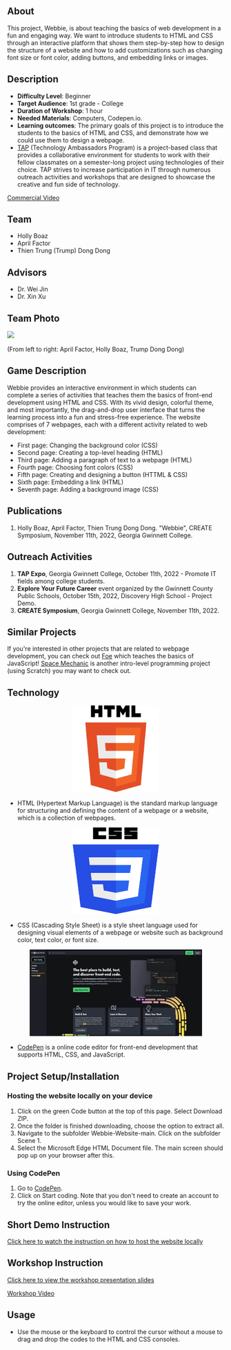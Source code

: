 ## About 
This project, Webbie, is about teaching the basics of web development in a fun and engaging way. We want to introduce students to HTML and CSS through an interactive platform that shows them step-by-step how to design the structure of a website and how to add customizations such as changing font size or font color, adding buttons, and embedding links or images. 

## Description 
* <b>Difficulty Level</b>: Beginner 
* <b>Target Audience</b>: 1st grade - College 
* <b>Duration of Workshop</b>: 1 hour 
* <b>Needed Materials</b>: Computers, Codepen.io. 
* <b>Learning outcomes</b>: The primary goals of this project is to introduce the students to the basics of HTML and CSS, and demonstrate how we could use them to design a webpage.
* [TAP](https://ggc.edu/academics/school-of-science-and-technology/research-internships-service-learning/technology-ambassador-program) (Technology Ambassadors Program) is a project-based class that provides a collaborative environment for students to work with their fellow classmates on a semester-long project using technologies of their choice. TAP strives to increase participation in IT through numerous outreach activities and workshops that are designed to showcase the creative and fun side of technology.

[Commercial Video](https://github.com/user-attachments/assets/f3876054-5480-45ac-bf06-b36a356564ec)

## Team 
* Holly Boaz
* April Factor
* Thien Trung (Trump) Dong Dong 

## Advisors
* Dr. Wei Jin 
* Dr. Xin Xu 
## Team Photo
<img src = "Media/Team Photo/webbieGroupP.png" width="400">

(From left to right: April Factor, Holly Boaz, Trump Dong Dong) 

## Game Description 
Webbie provides an interactive environment in which students can complete a series of activities that teaches them the basics of front-end development using HTML and CSS. With its vivid design, colorful theme, and most importantly, the drag-and-drop user interface that turns the learning process into a fun and stress-free experience. 
The website comprises of 7 webpages, each with a different activity related to web development: 
* First page: Changing the background color (CSS)
* Second page: Creating a top-level heading (HTML)
* Third page: Adding a paragraph of text to a webpage (HTML)
* Fourth page: Choosing font colors (CSS)
* Fifth page: Creating and designing a button (HTTML & CSS)
* Sixth page: Embedding a link (HTML)
* Seventh page: Adding a background image (CSS) 

## Publications 
1. Holly Boaz, April Factor, Thien Trung Dong Dong. "Webbie", CREATE Symposium, November 11th, 2022, Georgia Gwinnett College.
   
## Outreach Activities
1. <b>TAP Expo</b>, Georgia Gwinnett College, October 11th, 2022 - Promote IT fields among college students. 
2. <b>Explore Your Future Career</b> event organized by the Gwinnett County Public Schools, October 15th, 2022, Discovery High School - Project Demo.
3. <b>CREATE Symposium</b>, Georgia Gwinnett College, November 11th, 2022. 

## Similar Projects 
If you're interested in other projects that are related to webpage development, you can check out [Foe](https://github.com/TAP-GGC/Foe) which teaches the basics of JavaScript!
[Space Mechanic](https://github.com/TAP-GGC/SpaceMechanic/blob/main/README.md) is another intro-level programming project (using Scratch) you may want to check out. 

## Technology

<p align="center">
  <img alt="Scratch Logo" src = "Media/Technology/HTML.png" width="200" height="200"/>
</p>

* HTML (Hypertext Markup Language) is the standard markup language for structuring and defining the content of a webpage or a website, which is a collection of webpages.

<p align="center">
  <img alt="Scratch Logo" src = "Media/Technology/CSS.png" width="200" height="200"/>
</p>

* CSS (Cascading Style Sheet) is a style sheet language used for designing visual elements of a webpage or website such as background color, text color, or font size.

<p align="center">
  <img alt="Scratch Logo" src = "Media/Technology/codepen.png" width="400" height="200"/>
</p>

* [CodePen](https://codepen.io/) is a online code editor for front-end development that supports HTML, CSS, and JavaScript. 

## Project Setup/Installation 

### Hosting the website locally on your device
1. Click on the green Code button at the top of this page. Select Download ZIP.
2. Once the folder is finished downloading, choose the option to extract all.
3. Navigate to the subfolder Webbie-Website-main. Click on the subfolder Scene 1.
4. Select the Microsoft Edge HTML Document file. The main screen should pop up on your browser after this.

### Using CodePen
1. Go to [CodePen](https://codepen.io/).
2. Click on Start coding. Note that you don't need to create an account to try the online editor, unless you would like to save your work. 

## Short Demo Instruction 
[Click here to watch the instruction on how to host the website locally]()

## Workshop Instruction 
[Click here to view the workshop presentation slides]()

[Workshop Video]()

## Usage
* Use the mouse or the keyboard to control the cursor without a mouse to drag and drop the codes to the HTML and CSS consoles. 
